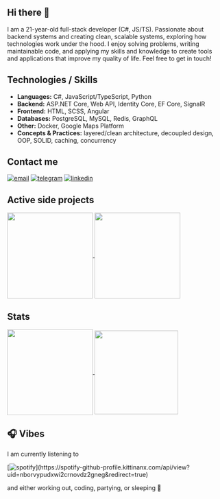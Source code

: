 ## Hi there 🦾

I am a 21-year-old full-stack developer (C#, JS/TS). Passionate about backend systems and creating clean, scalable systems, exploring how technologies work under the hood. I enjoy solving problems, writing maintainable code, and applying my skills and knowledge to create tools and applications that improve my quality of life. Feel free to get in touch!

## Technologies / Skills

- **Languages:** C#, JavaScript/TypeScript, Python
- **Backend:** ASP.NET Core, Web API, Identity Core, EF Core, SignalR
- **Frontend:** HTML, SCSS, Angular
- **Databases:** PostgreSQL, MySQL, Redis, GraphQL
- **Other:** Docker, Google Maps Platform
- **Concepts & Practices:** layered/clean architecture, decoupled design, OOP, SOLID, caching, concurrency

## Contact me

[![email](https://img.shields.io/badge/Gmail-D14836?&style=for-the-badge&logo=gmail&logoColor=white)](mailto:sergii.kucherenko.a24d3@gmail.com)
[![telegram](https://img.shields.io/badge/Telegram-2CA5E0?style=for-the-badge&logo=telegram&logoColor=white)](https://t.me/attole)
[![linkedin](https://img.shields.io/badge/LinkedIn-0077B5?&style=for-the-badge&logo=LinkedIn&logoColor=white)](https://www.linkedin.com/in/sergii-kucherenko-7262492b4)

## Active side projects

<a href="https://github.com/attole/MeetPoint">
  <img height=200 align="center" src="https://github-readme-stats.vercel.app/api/pin/?username=attole&repo=MeetPoint&hide_border=true&theme=discord_old_blurple&description_lines_count=3" />
</a>
<a href="https://github.com/attole/obsidian-codebase">
  <img height=200 align="center" src="https://github-readme-stats.vercel.app/api/pin/?username=attole&repo=obsidian-codebase&hide_border=true&theme=discord_old_blurple&description_lines_count=3" />
</a>

## Stats

<a href="https://github.com/anuraghazra/github-readme-stats">
  <img height=200 align="center" src="https://github-readme-stats.vercel.app/api?username=attole&include_all_commits=true&show_icons=true&hide_border=true&theme=discord_old_blurple&text_bold=false&custom_title=General%20stats&rank_icon=github" />
</a>
<a href="https://github.com/anuraghazra/github-readme-stats">
  <img height=195 align="center" src="https://github-readme-stats.vercel.app/api/top-langs/?username=attole&layout=donut&langs_count=5&hide_border=true&theme=discord_old_blurple&custom_title=Most%20used%20languages" />
</a>

## 🎧 Vibes
I am currently listening to

[![spotify](https://spotify-github-profile.kittinanx.com/api/view?uid=nborvypudxwi2crnovdz2gneg&cover_image=true&theme=compact&show_offline=true&background_color=121212&interchange=true")](https://spotify-github-profile.kittinanx.com/api/view?uid=nborvypudxwi2crnovdz2gneg&redirect=true)

and either working out, coding, partying, or sleeping 🦭
